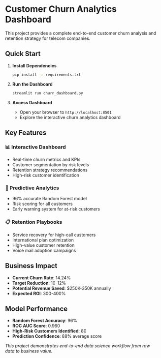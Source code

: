 # Customer Churn Analytics Dashboard

This project provides a complete end-to-end customer churn analysis and retention strategy for telecom companies.


## Quick Start

1. **Install Dependencies**
   ```bash
   pip install -r requirements.txt
   ```

2. **Run the Dashboard**
   ```bash
   streamlit run churn_dashboard.py
   ```

3. **Access Dashboard**
   - Open your browser to `http://localhost:8501`
   - Explore the interactive churn analytics dashboard

## Key Features

### 📊 Interactive Dashboard
- Real-time churn metrics and KPIs
- Customer segmentation by risk levels
- Retention strategy recommendations
- High-risk customer identification

### 🎯 Predictive Analytics
- 96% accurate Random Forest model
- Risk scoring for all customers
- Early warning system for at-risk customers

### 📋 Retention Playbooks
- Service recovery for high-call customers
- International plan optimization
- High-value customer retention
- Voice mail adoption campaigns

## Business Impact

- **Current Churn Rate**: 14.24%
- **Target Reduction**: 10-12%
- **Potential Revenue Saved**: $250K-350K annually
- **Expected ROI**: 300-400%

## Model Performance

- **Random Forest Accuracy**: 96%
- **ROC AUC Score**: 0.960
- **High-Risk Customers Identified**: 80
- **Prediction Confidence**: 88% average score


*This project demonstrates end-to-end data science workflow from raw data to business value.*
